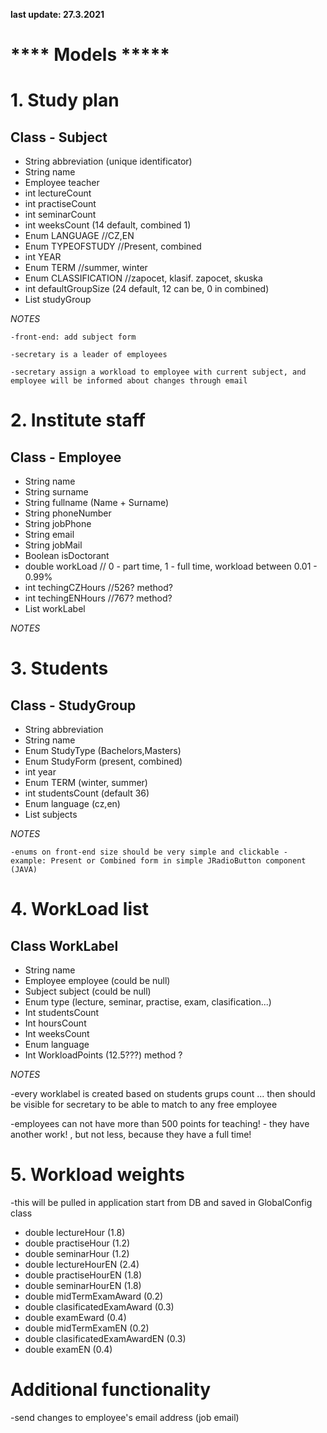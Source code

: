 **last update: 27.3.2021**

# **** Models *****

# 1. Study plan

  ## Class - Subject
  - String abbreviation (unique identificator)
  - String name
  - Employee teacher
  - int lectureCount
  - int practiseCount
  - int seminarCount
  - int weeksCount (14 default, combined 1)
  - Enum LANGUAGE //CZ,EN
  - Enum TYPEOFSTUDY //Present, combined
  - int YEAR
  - Enum TERM //summer, winter
  - Enum CLASSIFICATION //zapocet, klasif. zapocet, skuska
  - int defaultGroupSize (24 default, 12 can be, 0 in combined)
  - List <StudyGroup> studyGroup
  
*NOTES*

    -front-end: add subject form
    
    -secretary is a leader of employees
    
    -secretary assign a workload to employee with current subject, and employee will be informed about changes through email
    
# 2. Institute staff

  ## Class - Employee
  - String name
  - String surname
  - String fullname (Name + Surname)
  - String phoneNumber
  - String jobPhone
  - String email
  - String jobMail
  - Boolean isDoctorant
  - double workLoad // 0 - part time, 1 - full time, workload between 0.01 - 0.99%
  - int techingCZHours //526? method?
  - int techingENHours //767? method?
  - List <WorkLabel> workLabel
  
  *NOTES*
  
# 3. Students

  ## Class - StudyGroup
  - String abbreviation
  - String name
  - Enum StudyType (Bachelors,Masters)
  - Enum StudyForm (present, combined)
  - int year
  - Enum TERM (winter, summer)
  - int studentsCount (default 36)
  - Enum language (cz,en)
  - List <Subject> subjects
  
*NOTES*
  
    -enums on front-end size should be very simple and clickable - example: Present or Combined form in simple JRadioButton component (JAVA)
  
# 4. WorkLoad list

  ## Class WorkLabel
  - String name
  - Employee employee (could be null)
  - Subject subject (could be null)
  - Enum type (lecture, seminar, practise, exam, clasification...)
  - Int studentsCount
  - Int hoursCount
  - Int weeksCount
  - Enum language
  - Int WorkloadPoints (12.5???) method ?
 
*NOTES*

  -every worklabel is created based on students grups count ... then should be visible for secretary to be able to match to any free employee
  
  -employees can not have more than 500 points for teaching! - they have another work! , but not less, because they have a full time!
  
# 5. Workload weights

  -this will be pulled in application start from DB and saved in GlobalConfig class
  
  - double lectureHour (1.8)
  - double practiseHour (1.2)
  - double seminarHour (1.2)
  - double lectureHourEN (2.4)
  - double practiseHourEN (1.8)
  - double seminarHourEN (1.8)
  - double midTermExamAward (0.2)
  - double clasificatedExamAward (0.3)
  - double examEward (0.4)
  - double midTermExamEN (0.2)
  - double clasificatedExamAwardEN (0.3)
  - double examEN (0.4)
  
# Additional functionality

  -send changes to employee's email address (job email)
